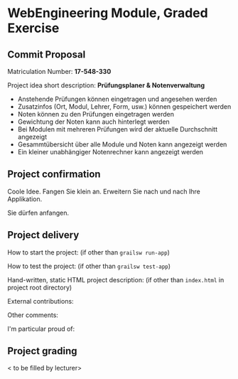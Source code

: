 # WebEngineering Module, Graded Exercise

## Commit Proposal

Matriculation Number: **17-548-330**

Project idea short description: 
**Prüfungsplaner & Notenverwaltung**
- Anstehende Prüfungen können eingetragen und angesehen werden
- Zusatzinfos (Ort, Modul, Lehrer, Form, usw.) können gespeichert werden
- Noten können zu den Prüfungen eingetragen werden
- Gewichtung der Noten kann auch hinterlegt werden
- Bei Modulen mit mehreren Prüfungen wird der aktuelle Durchschnitt angezeigt
- Gesammtübersicht über alle Module und Noten kann angezeigt werden
- Ein kleiner unabhängiger Notenrechner kann angezeigt werden

## Project confirmation

Coole Idee. Fangen Sie klein an. Erweitern Sie nach und nach Ihre Applikation.

Sie dürfen anfangen.

## Project delivery <to be filled by student>

How to start the project: (if other than `grailsw run-app`)

How to test the project:  (if other than `grailsw test-app`)

Hand-written, static HTML 
project description:      (if other than `index.html` in project root directory)

External contributions:

Other comments: 

I'm particular proud of:


## Project grading 

< to be filled by lecturer>
